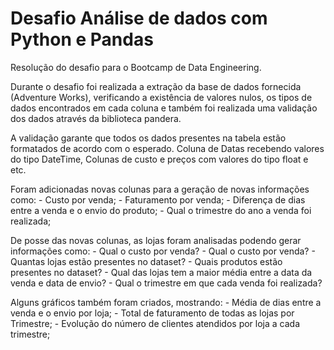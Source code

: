 # Desafio Análise de dados com Python e Pandas

Resolução do desafio para o Bootcamp de Data Engineering.

Durante o desafio foi realizada a extração da base de dados fornecida (Adventure Works), verificando a existência de valores nulos, os tipos de dados encontrados em cada coluna e também foi realizada uma validação dos dados através da biblioteca pandera.

A validação garante que todos os dados presentes na tabela estão formatados de acordo com o esperado. Coluna de Datas recebendo valores do tipo DateTime, Colunas de custo e preços com valores do tipo float e etc.

Foram adicionadas novas colunas para a geração de novas informações como: 
    - Custo por venda;
    - Faturamento por venda;
    - Diferença de dias entre a venda e o envio do produto;
    - Qual o trimestre do ano a venda foi realizada;

De posse das novas colunas, as lojas foram analisadas podendo gerar informações como:
    - Qual o custo por venda?
    - Qual o custo por venda?
    - Quantas lojas estão presentes no dataset?
    - Quais produtos estão presentes no dataset?
    - Qual das lojas tem a maior média entre a data da venda e data de envio?
    - Qual o trimestre em que cada venda foi realizada?

Alguns gráficos também foram criados, mostrando:
    - Média de dias entre a venda e o envio por loja;
    - Total de faturamento de todas as lojas por Trimestre;
    - Evolução do número de clientes atendidos por loja a cada trimestre;


